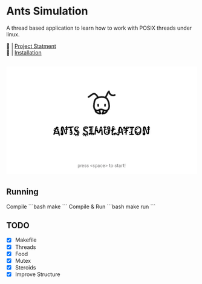 # Ants Simulation
A thread based application to learn how to work with POSIX threads under linux.

🔗 | [Project Statment](docs/project3_threads.pdf)  <br>
🔗 | [Installation](docs/install.md)<br>

![Simulation](assets/simulation.webp)<br>
---
## Running
<be>
Compile 
```bash
make
```
Compile & Run
```bash
make run
```


## TODO
- [x] Makefile
- [x] Threads
- [x] Food
- [x] Mutex
- [x] Steroids
- [x] Improve Structure
